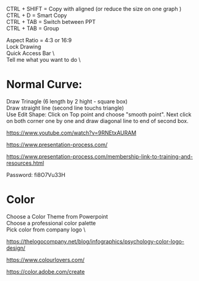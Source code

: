 
CTRL + SHIFT 		= Copy with aligned (or reduce the size on one graph ) \
CTRL + D			  = Smart Copy \
CTRL + TAB			= Switch between PPT \
CTRL + TAB      = Group

Aspect Ratio		= 4:3 or 16:9 \
Lock Drawing	\
Quick Access Bar \		
Tell me what you want to do \

# Normal Curve: 
Draw Trinagle (6 length by 2 hight - square box) \
Draw straight line (second line touchs triangle) \
Use Edit Shape: Click on Top point and choose "smooth point". Next click on both corner one by one and draw diagonal line to end of second box.

https://www.youtube.com/watch?v=9RNEtxAURAM

https://www.presentation-process.com/ 

https://www.presentation-process.com/membership-link-to-training-and-resources.html

  Password: fi8O7Vu33H  


# Color 
Choose a Color Theme from Powerpoint \
Choose a professional color palette \
Pick color from company logo \

https://thelogocompany.net/blog/infographics/psychology-color-logo-design/

https://www.colourlovers.com/

https://color.adobe.com/create
